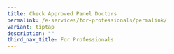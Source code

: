 ```yaml
---
title: Check Approved Panel Doctors
permalink: /e-services/for-professionals/permalink/
variant: tiptap
description: ""
third_nav_title: For Professionals
---
```

